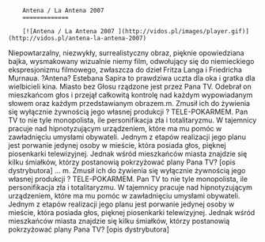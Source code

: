 
        Antena / La Antena 2007 
        =============
        
        [![Antena / La Antena 2007 ](http://vidos.pl/images/player.gif)](http://vidos.pl/antena-la-antena-2007)
        
        
 Niepowtarzalny, niezwykły, surrealistyczny obraz, pięknie opowiedziana bajka, wysmakowany wizualnie niemy film, odwołujący się do niemieckiego ekspresjonizmu filmowego, zwłaszcza do dzieł Fritza Langa i Friedricha Murnaua. ?Antena? Estebana Sapira to prawdziwa uczta dla oka i gratka dla wielbicieli kina. Miasto bez Głosu rządzone jest przez Pana TV. Odebrał on mieszkańcom głos i przejął całkowitą kontrolę nad każdym wypowiadanym słowem oraz każdym przedstawianym obrazem.m. Zmusił ich do żywienia się wyłącznie żywnością jego własnej produkcji ? TELE-POKARMEM. Pan TV to nie tyle monopolista, ile personifikacja zła i totalitaryzmu. W tajemnicy pracuje nad hipnotyzującym urządzeniem, które ma mu pomóc w zawładnięciu umysłami obywateli. Jednym z etapów realizacji jego planu jest porwanie jedynej osoby w mieście, która posiada głos, pięknej piosenkarki telewizyjnej. Jednak wśród mieszkańców miasta znajdzie się kilku śmiałków, którzy postanowią pokrzyżować plany Pana TV? [opis dystrybutora]  ... m. Zmusił ich do żywienia się wyłącznie żywnością jego własnej produkcji ? TELE-POKARMEM. Pan TV to nie tyle monopolista, ile personifikacja zła i totalitaryzmu. W tajemnicy pracuje nad hipnotyzującym urządzeniem, które ma mu pomóc w zawładnięciu umysłami obywateli. Jednym z etapów realizacji jego planu jest porwanie jedynej osoby w mieście, która posiada głos, pięknej piosenkarki telewizyjnej. Jednak wśród mieszkańców miasta znajdzie się kilku śmiałków, którzy postanowią pokrzyżować plany Pana TV? [opis dystrybutora]
    
